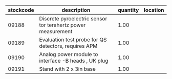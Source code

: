|stockcode|description|quantity|location|
|---------|-----------|--------|--------|
|09188|Discrete pyroelectric sensor tor terahertz power measurement|1.00||
|09189|Evaluation test probe for QS detectors, requires APM|1.00||
|09190|Analog power module to interface -B heads , UK plug|1.00||
|09191|Stand with 2 x 3in base|1.00||
